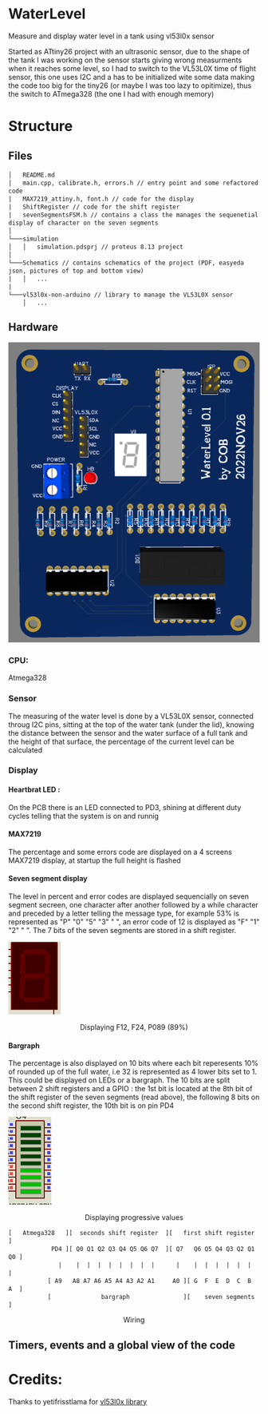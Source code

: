 # WaterLevel
Measure and display water level in a tank using vl53l0x sensor

Started as ATtiny26 project with an ultrasonic sensor, due to the shape of the tank I was working on the sensor starts giving wrong measurments when it reaches some level, so I had to switch to the VL53L0X time of flight sensor, this one uses I2C and a has to be initialized wite some data making the code too big for the tiny26 (or maybe I was too lazy to opitimize), thus the switch to ATmega328 (the one I had with enough memory)



# Structure
## Files
```
│   README.md
│   main.cpp, calibrate.h, errors.h // entry point and some refactored code
|   MAX7219_attiny.h, font.h // code for the display
|   ShiftRegister // code for the shift register
|   sevenSegmentsFSM.h // contains a class the manages the sequenetial display of character on the seven segments
│
└───simulation
│   │   simulation.pdsprj // proteus 8.13 project
│   
└───Schematics // contains schematics of the project (PDF, easyeda json, pictures of top and bottom view)
|   │   ...
|
└───vl53l0x-non-arduino // library to manage the VL53L0X sensor
    │   ...
```

## Hardware
![](https://raw.githubusercontent.com/cobrce/WaterLevel/master/Schematics/3D%20view.png)
### CPU:
Atmega328

### Sensor
The measuring of the water level is done by a VL53L0X sensor, connected throug I2C pins, sitting at the top of the water tank (under the lid), knowing the distance between the sensor and the water surface of a full tank and the height of that surface, the percentage of the current level can be calculated

### Display
#### Heartbrat LED :
On the PCB there is an LED connected to PD3, shining at different duty cycles telling that the system is on and runnig

#### MAX7219
The percentage and some errors code are displayed on a 4 screens MAX7219 display, at startup the full height is flashed

#### Seven segment display
The level in percent and error codes are displayed sequencially on seven segment secreen, one character after another followed by a while character and preceded by a letter telling the message type, for example 53% is represented as "P" "0" "5" "3" " ", an error code of 12 is displayed as "F" "1" "2" " ".
The 7 bits of the seven segments are stored in a shift register.

![](https://raw.githubusercontent.com/cobrce/WaterLevel/master/gifs/7seg.gif)
<p align=center>Displaying F12, F24, P089 (89%)

#### Bargraph
The percentage is also displayed on 10 bits where each bit reperesents 10% of rounded up of the full water, i.e 32 is represented as 4 lower bits set to 1.
This could be displayed on LEDs or a bargraph. The 10 bits are split between 2 shift registers and a GPIO : the 1st bit is located at the 8th bit of the shift register of the seven segments (read above), the following 8 bits on the second shift register, the 10th bit is on pin PD4


![](https://raw.githubusercontent.com/cobrce/WaterLevel/master/gifs/bargraph.gif)
<p align=center>Displaying progressive values


```
[   Atmega328   ][  seconds shift register  ][   first shift register    ]
            PD4 ][ Q0 Q1 Q2 Q3 Q4 Q5 Q6 Q7  ][ Q7   Q6 Q5 Q4 Q3 Q2 Q1 Q0 ]
              |    |  |  |  |  |  |  |  |      |    |  |  |  |  |  |  |
           [ A9   A8 A7 A6 A5 A4 A3 A2 A1     A0 ][ G  F  E  D  C  B  A  ]
           [              bargraph               ][    seven segments    ]
``` 
<p align=center>Wiring

## Timers, events and a global view of the code



# Credits:
Thanks to yetifrisstlama for [vl53l0x library](https://github.com/yetifrisstlama/vl53l0x-non-arduino)
